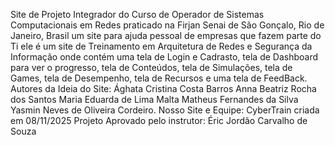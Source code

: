 Site de Projeto Integrador do Curso de Operador de Sistemas Computacionais em Redes praticado na Firjan Senai de São Gonçalo, Rio de Janeiro, Brasil um site para ajuda pessoal de empresas que fazem parte do Ti ele é um site de Treinamento em Arquitetura de Redes e Segurança da Informação onde contém uma tela de Login e Cadrasto, tela de Dashboard para ver o progresso, tela de Conteúdos, tela de Simulações, tela de Games, tela de Desempenho, tela de Recursos e uma tela de FeedBack. Autores da Ideia do Site: Ághata Cristina Costa Barros Anna Beatriz Rocha dos Santos Maria Eduarda de Lima Malta Matheus Fernandes da Silva Yasmin Neves de Oliveira Cordeiro. Nosso Site e Equipe: CyberTrain criada em 08/11/2025 Projeto Aprovado pelo instrutor: Éric Jordão Carvalho de Souza

